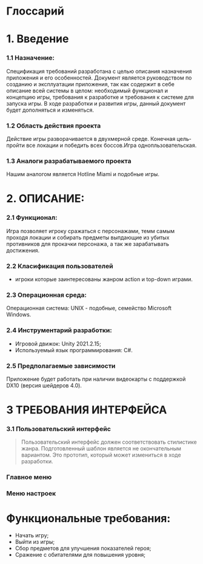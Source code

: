 


# Глоссарий 
# 1. Введение
### 1.1 Назначение:
Спецификация требований разработана с целью описания назначения приложения и его особенностей. Документ является руководством по созданию и эксплуатации приложения, так как содержит в себе описание всей системы в целом: необходимый функционал и концепцию игры, требования к разработке и требования к системе для запуска игры. В ходе разработки и развития игры, данный документ будет дополняться и изменяться.
 
### 1.2 Область действия проекта 
Действие игры разворачивается в двухмерной среде. Конечная цель-пройти все локации и победить всех боссов.Игра однопльзовательская.
### 1.3 Аналоги разрабатываемого проекта
Нашим аналогом является Hotline Miami и подобные игры. 
# 2. ОПИСАНИЕ:
### 2.1 Функционал:
   Игра позволяет игроку сражаться с персонажами, темм самым проходя локации и собирать предметы выпдающие из убитых противников для прокачки персонажа, а так же зарабатывать достижения. 
### 2.2 Класификация пользователей
* игроки которые заинтересованы жанром action и top-down играми.
### 2.3 Операционная среда:
   Операционная система: UNIX - подобные, семейство Microsoft Windows.
### 2.4 Инструментарий разработки:
   * Игровой движок: Unity 2021.2.15;
   * Используемый язык программирования: C#.
### 2.5 Предполагаемые зависимости 
Приложение будет работать при наличии видеокарты с поддержкой DX10 (версия шейдеров 4.0).
# 3 ТРЕБОВАНИЯ ИНТЕРФЕЙСА
### 3.1 Пользовательский интерфейс
>Пользовательский интерфейс должен соответствовать стилистике жанра. Подготовленный шаблон является не окончательным вариантом. Это прототип, который может измениться в ходе разработки.

### Главное меню

### Меню настроек


# Функциональные требования:


  * Начать игру;
  * Выйти из игры;
  * Сбор предметов для улучшения показателей героя;
  * Сражение с обитателями для повышения уровня;
